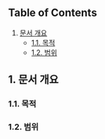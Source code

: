 ## Table of Contents
1. [문서 개요](#1)
    * [1.1. 목적](#1.1)
    * [1.2. 범위](#1.2)
    
## <a name="1"/>1.  문서 개요
### <a name="1.1"/>   1.1. 목적
### <a name="1.2"/>   1.2. 범위
